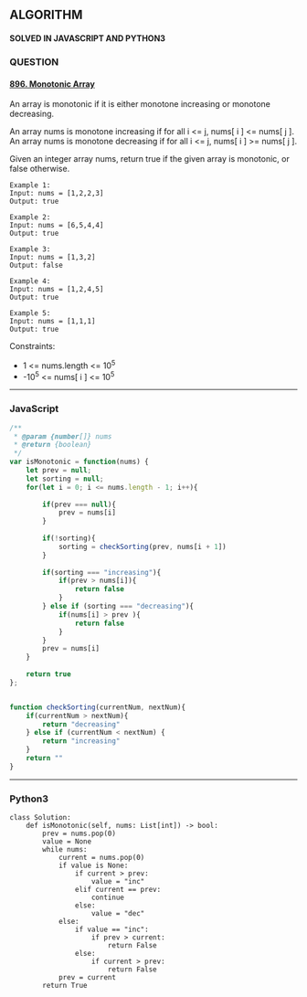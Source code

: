## ALGORITHM

#### SOLVED IN JAVASCRIPT AND PYTHON3
### QUESTION

#### [896. Monotonic Array](https://leetcode.com/problems/monotonic-array/)

An array is monotonic if it is either monotone increasing or monotone decreasing.

An array nums is monotone increasing if for all i <= j, nums[ i ] <= nums[ j ]. An array nums is monotone decreasing if for all i <= j, nums[ i ] >= nums[ j ].

Given an integer array nums, return true if the given array is monotonic, or false otherwise.

```
Example 1:
Input: nums = [1,2,2,3]
Output: true

Example 2:
Input: nums = [6,5,4,4]
Output: true

Example 3:
Input: nums = [1,3,2]
Output: false

Example 4:
Input: nums = [1,2,4,5]
Output: true

Example 5:
Input: nums = [1,1,1]
Output: true
```

Constraints:

* 1 <= nums.length <= 10<sup>5</sup>
* -10<sup>5</sup> <= nums[ i ] <= 10<sup>5</sup>


-----

### JavaScript

```js
/**
 * @param {number[]} nums
 * @return {boolean}
 */
var isMonotonic = function(nums) {
    let prev = null;
    let sorting = null;
    for(let i = 0; i <= nums.length - 1; i++){
        
        if(prev === null){
            prev = nums[i]
        }
        
        if(!sorting){
            sorting = checkSorting(prev, nums[i + 1])
        }
        
        if(sorting === "increasing"){
            if(prev > nums[i]){
                return false
            }
        } else if (sorting === "decreasing"){
            if(nums[i] > prev ){
                return false
            }
        }
        prev = nums[i]
    }
    
    return true
};


function checkSorting(currentNum, nextNum){
    if(currentNum > nextNum){
        return "decreasing"
    } else if (currentNum < nextNum) {
        return "increasing"
    }
    return ""
}
```

-----

### Python3

```py3
class Solution:
    def isMonotonic(self, nums: List[int]) -> bool:
        prev = nums.pop(0)
        value = None
        while nums:
            current = nums.pop(0)
            if value is None:
                if current > prev:
                    value = "inc"
                elif current == prev:
                    continue
                else:
                    value = "dec"
            else:
                if value == "inc":
                    if prev > current:
                        return False
                else:
                    if current > prev:
                        return False
            prev = current
        return True        
```

